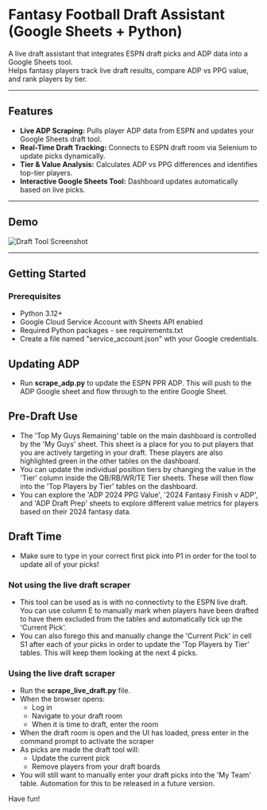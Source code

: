 # Fantasy Football Draft Assistant (Google Sheets + Python)

A live draft assistant that integrates ESPN draft picks and ADP data into a Google Sheets tool.  
Helps fantasy players track live draft results, compare ADP vs PPG value, and rank players by tier.

---

## Features

- **Live ADP Scraping:** Pulls player ADP data from ESPN and updates your Google Sheets draft tool.
- **Real-Time Draft Tracking:** Connects to ESPN draft room via Selenium to update picks dynamically.
- **Tier & Value Analysis:** Calculates ADP vs PPG differences and identifies top-tier players.
- **Interactive Google Sheets Tool:** Dashboard updates automatically based on live picks.

---

## Demo

![Draft Tool Screenshot](assets/draft_tool.gif)  


---

## Getting Started

### Prerequisites

- Python 3.12+
- Google Cloud Service Account with Sheets API enabled
- Required Python packages - see requirements.txt
- Create a file named "service_account.json" wth your Google credentials.

## Updating ADP

- Run **scrape_adp.py** to update the ESPN PPR ADP.  This will push to the ADP Google sheet and flow through to the entire Google Sheet.

## Pre-Draft Use

- The 'Top My Guys Remaining' table on the main dashboard is controlled by the 'My Guys' sheet.  This sheet is a place for you to put players that you are actively targeting in your draft.
  These players are also highlighted green in the other tables on the dashboard.
- You can update the individual position tiers by changing the value in the 'Tier' column inside the QB/RB/WR/TE Tier sheets.  These will then flow into the 'Top Players by Tier' tables on the dashboard.
- You can explore the 'ADP 2024 PPG Value', '2024 Fantasy Finish v ADP', and 'ADP Draft Prep' sheets to explore different value metrics for players based on their 2024 fantasy data.

## Draft Time
- Make sure to type in your correct first pick into P1 in order for the tool to update all of your picks!
  
### Not using the live draft scraper
- This tool can be used as is with no connectivty to the ESPN live draft.  You can use column E to manually mark when players have been drafted to have them excluded from the tables and automatically tick up the 'Current Pick'.
- You can also forego this and manually change the 'Current Pick' in cell S1 after each of your picks in order to update the 'Top Players by Tier' tables.  This will keep them looking at the next 4 picks.

### Using the live draft scraper
- Run the **scrape_live_draft.py** file.
- When the browser opens:
  -   Log in
  -   Navigate to your draft room
  -   When it is time to draft, enter the room
- When the draft room is open and the UI has loaded, press enter in the command prompt to activate the scraper
- As picks are made the draft tool will:
  - Update the current pick
  - Remove players from your draft boards
- You will still want to manually enter your draft picks into the 'My Team' table.  Automation for this to be released in a future version.

Have fun!


